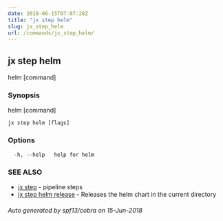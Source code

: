 ```yaml
---
date: 2018-06-15T07:07:28Z
title: "jx step helm"
slug: jx_step_helm
url: /commands/jx_step_helm/
---
```

## jx step helm

helm [command]

### Synopsis

helm [command]

```
jx step helm [flags]
```

### Options

```
  -h, --help   help for helm
```

### SEE ALSO

* [jx step](/commands/jx_step/)	 - pipeline steps
* [jx step helm release](/commands/jx_step_helm_release/)	 - Releases the helm chart in the current directory

###### Auto generated by spf13/cobra on 15-Jun-2018
